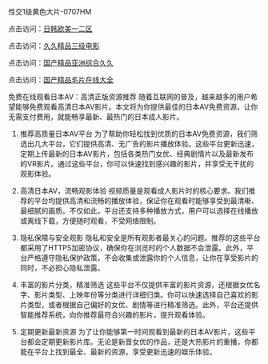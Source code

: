 性交1级黄色大片-0707HM

点击访问：<a href="https://gsd-agv.pages.dev/">日韩欧美一二区</a>

点击访问：<a href="https://rtj-3zo.pages.dev/">久久精品三级电影</a>

点击访问：<a href="https://fdhf-454.pages.dev/">国产精品亚洲综合久久</a>

点击访问：<a href="https://gfd-5xg.pages.de">国产精品毛片在线大全</a>

免费在线观看日本AV：高清正版资源推荐
随着互联网的普及，越来越多的用户希望能够免费观看高清日本AV影片。本文将为你提供最佳的日本AV免费资源，让你无需支付费用，就能畅享最新、最热门的日本成人影片。

1. 推荐高质量日本AV平台
为了帮助你轻松找到优质的日本AV免费资源，我们筛选出几大平台，它们提供高清、无广告的影片播放体验。这些平台更新迅速，定期上传最新的日本AV影片，包括各类热门女优、经典剧情片以及最新发布的VR影片。通过这些平台，你可以快速找到感兴趣的影片，并享受无干扰的观影体验。

2. 高清日本AV，流畅观影体验
视频质量是观看成人影片时的核心要求。我们推荐的平台均提供高清和流畅的播放体验，保证你在观看时能够享受到最清晰、最细腻的画质。不仅如此，平台还支持多种播放方式，用户可以选择在线播放或离线下载，方便随时观看，不受网络限制。

3. 隐私保障与安全观影
隐私和安全是所有观影者最关心的问题。推荐的这些平台都采用了HTTPS加密协议，确保你在浏览时的个人数据不会泄露。此外，平台严格遵守隐私保护政策，不会收集或泄露你的个人信息，让你在享受影片的同时，不必担心隐私泄露。

4. 丰富的影片分类，精准筛选
这些平台不仅提供丰富的影片资源，还根据女优名字、影片类型、上映年份等分类进行详细归类。你可以快速选择自己喜欢的影片类型，或者根据自己偏好的女优、剧情等进行精准筛选。此外，平台还提供智能推荐系统，向你推荐最符合兴趣的影片，提升观看体验。

5. 定期更新最新资源
为了让你能够第一时间观看到最新的日本AV影片，这些平台都会定期更新影片库。无论是新晋女优的作品，还是大热影片的重播，你都能在平台上找到最全、最新的资源，享受更新迅速的娱乐体验。


<span style="display:none;">[Canonical link](）</span>
